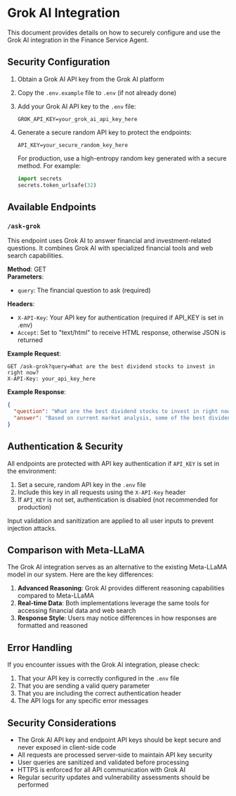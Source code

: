# Grok AI Integration

This document provides details on how to securely configure and use the Grok AI integration in the Finance Service Agent.

## Security Configuration

1. Obtain a Grok AI API key from the Grok AI platform
2. Copy the `.env.example` file to `.env` (if not already done)
3. Add your Grok AI API key to the `.env` file:
   ```
   GROK_API_KEY=your_grok_ai_api_key_here
   ```
4. Generate a secure random API key to protect the endpoints:
   ```
   API_KEY=your_secure_random_key_here
   ```
   
   For production, use a high-entropy random key generated with a secure method. For example:
   ```python
   import secrets
   secrets.token_urlsafe(32)
   ```

## Available Endpoints

### `/ask-grok`

This endpoint uses Grok AI to answer financial and investment-related questions. It combines Grok AI with specialized financial tools and web search capabilities.

**Method**: GET  
**Parameters**:
- `query`: The financial question to ask (required)

**Headers**:
- `X-API-Key`: Your API key for authentication (required if API_KEY is set in .env)
- `Accept`: Set to "text/html" to receive HTML response, otherwise JSON is returned

**Example Request**:
```
GET /ask-grok?query=What are the best dividend stocks to invest in right now?
X-API-Key: your_api_key_here
```

**Example Response**:
```json
{
  "question": "What are the best dividend stocks to invest in right now?",
  "answer": "Based on current market analysis, some of the best dividend stocks to consider include... [detailed answer with current market insights]"
}
```

## Authentication & Security

All endpoints are protected with API key authentication if `API_KEY` is set in the environment:

1. Set a secure, random API key in the `.env` file
2. Include this key in all requests using the `X-API-Key` header
3. If `API_KEY` is not set, authentication is disabled (not recommended for production)

Input validation and sanitization are applied to all user inputs to prevent injection attacks.

## Comparison with Meta-LLaMA

The Grok AI integration serves as an alternative to the existing Meta-LLaMA model in our system. Here are the key differences:

1. **Advanced Reasoning**: Grok AI provides different reasoning capabilities compared to Meta-LLaMA
2. **Real-time Data**: Both implementations leverage the same tools for accessing financial data and web search
3. **Response Style**: Users may notice differences in how responses are formatted and reasoned

## Error Handling

If you encounter issues with the Grok AI integration, please check:

1. That your API key is correctly configured in the `.env` file
2. That you are sending a valid query parameter
3. That you are including the correct authentication header
4. The API logs for any specific error messages

## Security Considerations

- The Grok AI API key and endpoint API keys should be kept secure and never exposed in client-side code
- All requests are processed server-side to maintain API key security
- User queries are sanitized and validated before processing
- HTTPS is enforced for all API communication with Grok AI
- Regular security updates and vulnerability assessments should be performed